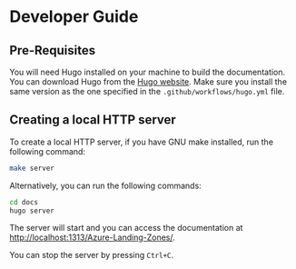 # Developer Guide

## Pre-Requisites

You will need Hugo installed on your machine to build the documentation. You can download Hugo from the [Hugo website](https://gohugo.io/installation/).
Make sure you install the same version as the one specified in the `.github/workflows/hugo.yml` file.

## Creating a local HTTP server

To create a local HTTP server, if you have GNU make installed, run the following command:

```bash
make server
```

Alternatively, you can run the following commands:

```bash
cd docs
hugo server
```

The server will start and you can access the documentation at <http://localhost:1313/Azure-Landing-Zones/>.

You can stop the server by pressing `Ctrl+C`.
